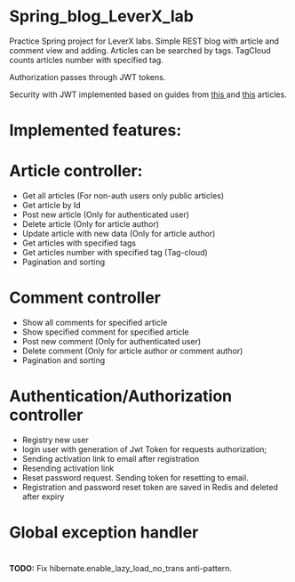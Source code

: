 # Spring_blog_LeverX_lab
Practice Spring project for LeverX labs.
Simple REST blog with article and comment view and adding. Articles can be searched by tags. TagCloud counts articles number with specified tag.

Authorization passes through JWT tokens.

Security with JWT implemented based on guides from
<a href = https://grokonez.com/spring-framework/spring-security/spring-security-jwt-authentication-restapis-springboot-spring-mvc-spring-security-spring-jpa-mysql> this </a>
and <a href = https://www.toptal.com/java/rest-security-with-jwt-spring-security-and-java> this</a> articles.

# Implemented features:
#
# Article controller:
- Get all articles (For non-auth users only public articles)
- Get article by Id
- Post new article (Only for authenticated user)
- Delete article (Only for article author)
- Update article with new data (Only for article author)
- Get articles with specified tags 
- Get articles number with specified tag (Tag-cloud)
- Pagination and sorting
#
# Comment controller
- Show all comments for specified article
- Show specified comment for specified article
- Post new comment (Only for authenticated user)
- Delete comment (Only for article author or comment author)
- Pagination and sorting
#
# Authentication/Authorization controller
- Registry new user
- login user with generation of Jwt Token for requests authorization;
- Sending activation link to email after registration
- Resending activation link
- Reset password request. Sending token for resetting to email.
- Registration and password reset token are saved in Redis and deleted after expiry
#
# Global exception handler
#

<b>TODO:</b> Fix hibernate.enable_lazy_load_no_trans anti-pattern. 



